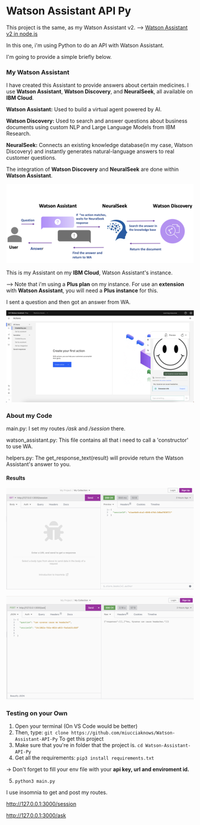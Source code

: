 # Watson Assistant API Py

This project is the same, as my Watson Assistant v2.
--> [Watson Assistant v2 in node.js](https://github.com/miucciaknows/Watson-Assistant-API)

In this one, i'm using Python to do an API with Watson Assistant.

I'm going to provide a simple briefly below.

### My Watson Assistant

I have created this Assistant to provide answers about certain medicines. I use **Watson Assistant**, **Watson Discovery**, and **NeuralSeek**, all available on **IBM Cloud**.

**Watson Assistant:** Used to build a virtual agent powered by AI.

**Watson Discovery:** Used to search and answer questions about business documents using custom NLP and Large Language Models from IBM Research.

**NeuralSeek:** Connects an existing knowledge database(in my case, Watson Discovery) and instantly generates natural-language answers to real customer questions.

The integration of **Watson Discovery** and **NeuralSeek** are done within **Watson Assistant**.

![](./Images/01.png)

This is my Assistant on my **IBM Cloud**, Watson Assistant's instance.

--> Note that i'm using a **Plus plan** on my instance. For use an **extension** with **Watson Assistant**, you will need a **Plus instance** for this.

I sent a question and then got an answer from WA.

![](./Images/00.png)

### About my Code

main.py: I set my routes _/ask_ and _/session_ there.

watson_assistant.py: This file contains all that i need to call a 'constructor' to use WA.

helpers.py: The get_response_text(result) will provide return the Watson Assistant's answer to you.

#### Results

![](./Images/02.png)

![](./Images/03.png)

### Testing on your Own

1. Open your terminal (On VS Code would be better)
2. Then, type:
`git clone https://github.com/miucciaknows/Watson-Assistant-API-Py`
To get this project
3. Make sure that you're in folder that the project is.
`cd Watson-Assistant-API-Py`
4. Get all the requirements:
`pip3 install requirements.txt`

-> Don't forget to fill your env file with your **api key, url and enviroment id.**

5. `python3 main.py`

I use insomnia to get and post my routes.


http://127.0.0.1:3000/session

http://127.0.0.1:3000/ask
